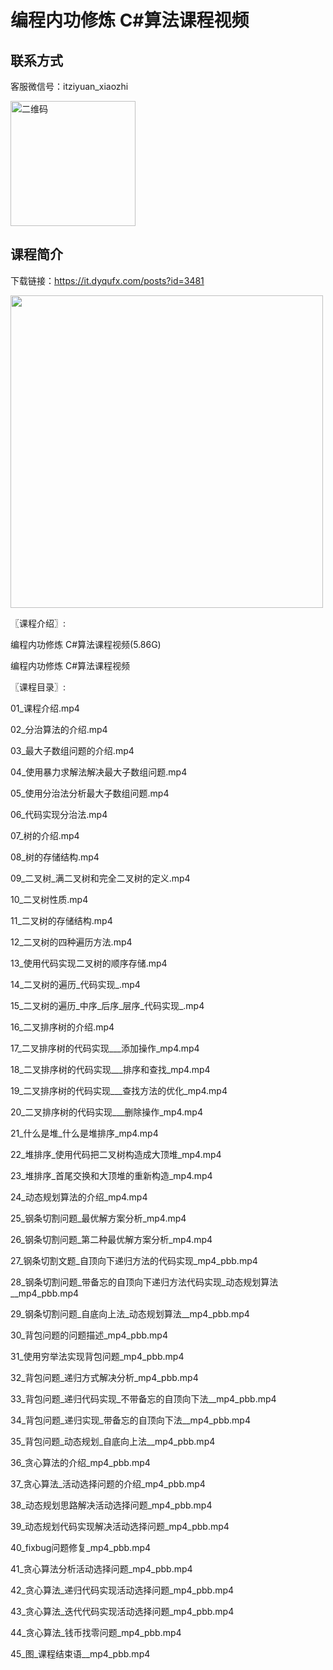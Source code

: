 # 编程内功修炼 C#算法课程视频

## 联系方式

客服微信号：itziyuan_xiaozhi

<img src="https://ziyuanyun.oss-cn-guangzhou.aliyuncs.com/common/20240614073449/666b82192834a.jpg" width="200" height="200" alt="二维码">

## 课程简介

下载链接：https://it.dyqufx.com/posts?id=3481

<img src="https://ziyuanyun.oss-cn-guangzhou.aliyuncs.com/yun/20240515185205/664493d504434.jpg" width="500" alt="">

  〖课程介绍〗:

 编程内功修炼 C#算法课程视频(5.86G)

 编程内功修炼 C#算法课程视频



 〖课程目录〗:

 01_课程介绍.mp4

 02_分治算法的介绍.mp4

 03_最大子数组问题的介绍.mp4

 04_使用暴力求解法解决最大子数组问题.mp4

 05_使用分治法分析最大子数组问题.mp4

 06_代码实现分治法.mp4

 07_树的介绍.mp4

 08_树的存储结构.mp4

 09_二叉树_满二叉树和完全二叉树的定义.mp4

 10_二叉树性质.mp4

 11_二叉树的存储结构.mp4

 12_二叉树的四种遍历方法.mp4

 13_使用代码实现二叉树的顺序存储.mp4

 14_二叉树的遍历_代码实现_.mp4

 15_二叉树的遍历_中序_后序_层序_代码实现_.mp4

 16_二叉排序树的介绍.mp4

 17_二叉排序树的代码实现___添加操作_mp4.mp4

 18_二叉排序树的代码实现___排序和查找_mp4.mp4

 19_二叉排序树的代码实现___查找方法的优化_mp4.mp4

 20_二叉排序树的代码实现___删除操作_mp4.mp4

 21_什么是堆_什么是堆排序_mp4.mp4

 22_堆排序_使用代码把二叉树构造成大顶堆_mp4.mp4

 23_堆排序_首尾交换和大顶堆的重新构造_mp4.mp4

 24_动态规划算法的介绍_mp4.mp4

 25_钢条切割问题_最优解方案分析_mp4.mp4

 26_钢条切割问题_第二种最优解方案分析_mp4.mp4

 27_钢条切割文题_自顶向下递归方法的代码实现_mp4_pbb.mp4

 28_钢条切割问题_带备忘的自顶向下递归方法代码实现_动态规划算法__mp4_pbb.mp4

 29_钢条切割问题_自底向上法_动态规划算法__mp4_pbb.mp4

 30_背包问题的问题描述_mp4_pbb.mp4

 31_使用穷举法实现背包问题_mp4_pbb.mp4

 32_背包问题_递归方式解决分析_mp4_pbb.mp4

 33_背包问题_递归代码实现_不带备忘的自顶向下法__mp4_pbb.mp4

 34_背包问题_递归实现_带备忘的自顶向下法__mp4_pbb.mp4

 35_背包问题_动态规划_自底向上法__mp4_pbb.mp4

 36_贪心算法的介绍_mp4_pbb.mp4

 37_贪心算法_活动选择问题的介绍_mp4_pbb.mp4

 38_动态规划思路解决活动选择问题_mp4_pbb.mp4

 39_动态规划代码实现解决活动选择问题_mp4_pbb.mp4

 40_fixbug问题修复_mp4_pbb.mp4

 41_贪心算法分析活动选择问题_mp4_pbb.mp4

 42_贪心算法_递归代码实现活动选择问题_mp4_pbb.mp4

 43_贪心算法_迭代代码实现活动选择问题_mp4_pbb.mp4

 44_贪心算法_钱币找零问题_mp4_pbb.mp4

 45_图_课程结束语__mp4_pbb.mp4

  